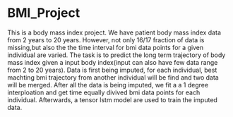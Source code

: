# BMI_Project
This is a body mass index project. We have patient body mass index data from 2 years to 20 years. However, not only 16/17 fraction of data is missing,but also the the time interval for bmi data points for a given individual are varied. The task is to predict the long term trajectory of body mass index given a input body index(input can also have few data range from 2 to 20 years). Data is first being imputed, for each individual, best machting bmi trajectory from another individual will be find and two data will be merged. After all the data is being imputed, we fit a a 1 degree interploation and get time equally divived bmi data points for each individual. Afterwards, a tensor lstm model are used to train the imputed data.
